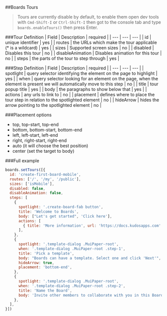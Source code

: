 ##Boards Tours

> Tours are currently disable by default, to enable them open dev tools with `Cmd-Shift-I` or `Ctrl-Shift-I` then got to the console tab and type `boards.enableTours()` then press Enter.

###Tour Definition
| Field | Description | required |
| --- | --- | --- |
| id | unique identifier | yes |
| routes | the URLs which make the tour applicable (\* is a wildcard) | yes |
| sizes | Supported screen sizes | no |
| disabled | Disables this tour | no |
| disableAnimation | Disables animation for this tour | no |
| steps | the parts of the tour to step through | yes |

###Step Definition
| Field | Description | required |
| --- | --- | --- |
| spotlight | query selector identifying the element on the page to highlight | yes |
| when | query selector looking for an element on the page, when the element is present we will automatically move to this step | no |
| title | tour popup title | yes |
| body | the paragraphs to show below that | yes |
| actions | any urls to link to | no |
| placement | defines where to place the tour step in relation to the spotlighted element | no |
| hideArrow | hides the arrow pointing to the spotlighted element | no |

###Placement options
- top, top-start, top-end
- bottom, bottom-start, bottom-end
- left, left-start, left-end
- right, right-start, right-end
- auto (it will choose the best position)
- center (set the target to body)

###Full example

```javascript
boards.setTours([{
  id: 'create-first-board-mobile',
  routes: ['/', '/my', '/public'],
  sizes: ['isMobile'],
  disabled: false,
  disableAnimation: false,
  steps: [
    {
      spotlight: '.create-board-fab button',
      title: 'Welcome to Boards',
      body: ["Let's get started", 'Click here'],
      actions: [
        { title: 'More information', url: 'https://docs.kudosapps.com' },
      ],
    },
    {
      spotlight: '.template-dialog .MuiPaper-root',
      when: '.template-dialog .MuiPaper-root .step-1',
      title: 'Pick a template',
      body: "Boards can have a template. Select one and click 'Next'",
      hideArrow: true,
      placement: 'bottom-end',
    },
    {
      spotlight: '.template-dialog .MuiPaper-root',
      when: '.template-dialog .MuiPaper-root .step-2',
      title: 'Name the Board',
      body: 'Invite other members to collaborate with you in this Board.',
    },
  ],
}])
```

